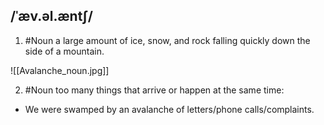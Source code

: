 ## /ˈæv.əl.æntʃ/  
1. #Noun 
a large amount of ice, snow, and rock falling quickly down the side of a mountain.

![[Avalanche_noun.jpg]]

2. #Noun
too many things that arrive or happen at the same time:

- We were swamped by an avalanche of letters/phone calls/complaints.